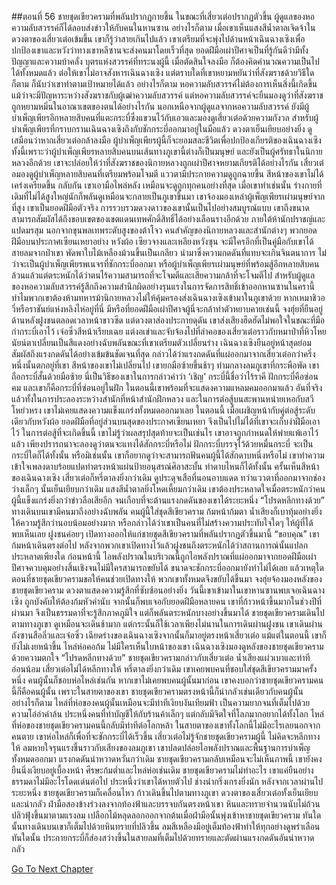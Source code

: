 ##ตอนที่ 56 ชายชุดเขียวครามที่พลันปรากฏกายขึ้น
ในขณะที่เสี่ยวเต๋อปรากฏตัวขึ้น ผู้ดูแลของหอความลับสวรรค์ก็ได้ลอบส่งข่าวให้กับคนในหานซาน อย่างไรก็ตาม เมื่อเขาเห็นแสงสีน้ำตาลเจิดจ้าในดวงตาของเสี่ยวเต๋อเข้มขึ้น เขาก็รู้ว่าสายเกินไปแล้ว เขาเตรียมที่จะพุ่งไปด้านหน้าเฉินฉางเซิงเพื่อปกป้องเขาและหวังว่าทางเขาหลีซานจะส่งคนมาโดยเร็วที่สุด
ยอดฝีมือเผ่าปีศาจเป็นที่รู้กันดีว่ามีทั้งปัญญาและความบ้าคลั่ง บุตรแห่งสวรรค์ที่ทระนงผู้นี้ เมื่อตัดสินใจลงมือ ก็ต้องคิดคำนวณความเป็นไปได้ทั้งหมดแล้ว ต่อให้เขาไม่อาจสังหารเฉินฉางเซิง แต่ตราบใดที่เขาหยามหยันว่าที่สังฆราชด้วยวิธีใดก็ตาม ก็นับว่าเขาทำตามเป้าหมายได้แล้ว อย่างไรก็ตาม หอความลับสวรรค์ไม่ต้องการเห็นสิ่งนี้เกิดขึ้น
แม้ว่าจะมีปัญหาระหว่างสังฆราชกับผู้เฒ่าความลับสวรรค์ แต่หอความลับสวรรค์จะยืนมองดูว่าที่สังฆราชถูกหยามหมิ่นในอาณาเขตของตนได้อย่างไรกัน
นอกเหนือจากผู้ดูแลจากหอความลับสวรรค์ ยังมีผู้บำเพ็ญเพียรอีกหลายสิบคนที่แตะกระบี่ซึ่งแขวนไว้กับเอวและมองดูเสี่ยวเต๋อด้วยความกังวล สำหรับผู้บำเพ็ญเพียรที่กราบกรานเฉินฉางเซิงถึงกับชักกระบี่ออกมาอยู่ในมือแล้ว ดวงตาเย็นเยียบอย่างยิ่ง ดูเสมือนว่าหากเสี่ยวเต๋อกล้าลงมือ ผู้บำเพ็ญเพียรผู้นี้ก็จะยอมสละชีวิตเพื่อปกป้องเกียรติของเฉินฉางเซิง
ทั้งนี้เพราะว่าผู้บำเพ็ญเพียรหลายสิบคนบนเส้นทางภูเขานี้ต่างก็เป็นมนุษย์ และยังเป็นผู้ศรัทธาในนิกายหลวงอีกด้วย
เขาจะปล่อยให้ว่าที่สังฆราชของนิกายหลวงถูกเผ่าปีศาจหยามเกียรติได้อย่างไรกัน
เสี่ยวเต๋อมองดูผู้บำเพ็ญหลายสิบคนที่เตรียมพร้อมโจมตี แววตามีประกายความดูถูกฉายขึ้น
สีหน้าของเขาไม่ได้เคร่งเครียดขึ้น กลับกัน เขาเอามือไพล่หลัง เหมือนจะดูถูกทุกคนอย่างที่สุด
เมื่อเขาทำเช่นนั้น ร่างกายที่เดิมที่ไม่ได้สูงใหญ่นักก็พลันดูเหมือนจะกลายเป็นภูเขาขึ้นมา
เขาจ้องมองเหล่าผู้เพ็ญเพียรเผ่ามนุษย์จากที่สูง
เขาเป็นยอดฝีมือตัวจริง การรวบรวมดวงดาวของเขานั้นเป็นไปอย่างสมบูรณ์แบบ เขาถึงขนาดสามารถสัมผัสได้ถึงขอบเขตของเขตแดนเทพศักดิ์สิทธิ์ได้อย่างเลือนรางอีกด้วย
ภายใต้ห้านักปราชญ์และแปดมรสุม นอกจากขุนพลเทพระดับสูงของต้าโจว คนสำคัญของนิกายหลวงและสำนักต่างๆ พวกยอดฝีมือบนประกาศเซียนเหยาอย่าง หวังผ้อ เซียวจางและเหลียงหวังซุน จะมีใครอีกที่เป็นคู่มือกับเขาได้
สายลมจากป่าเขา พัดพาใบไม้เหลืองม้วนขึ้นเป็นเกลียว นำมาซึ่งความกดดันที่แทบจะเกินจินตนาการ
ไม่ว่าจะเป็นผู้บำเพ็ญเพียรพเนจรที่ชักกระบี่ออกมา หรือผู้บำเพ็ญเพียรเผ่ามนุษย์ที่พร้อมสู้อีกหลายสิบคน ล้วนแล้วแต่ตระหนักได้ว่าตนไร้ความสามารถที่จะโจมตีและเสียความกล้าที่จะโจมตีไป สำหรับผู้ดูแลของหอความลับสวรรค์รู้สึกถึงความสำนึกผิดอย่างรุนแรงในการจัดการสิทธิ์เข้าออกหานซานในครานี้
ทำไมพวกเขาต้องห้ามทหารม้านิกายหลวงไม่ให้คุ้มครองส่งเฉินฉางเซิงเข้ามาในภูเขาด้วย
หากเหมาชิวอวี่หรือราชันย์แห่งหลิงไห่อยู่ที่นี่ มีหรือที่ยอดฝีมือเผ่าปีศาจผู้นี่จะกล้าทำตัวหยาบคายเช่นนี้
จงฮุ่ยที่ยืนอยู่ด้านหลังฝูงชนตลอดเวลาหน้าขาวซีด แต่ดวงตาส่องประกายดุดัน เขาส่งเสียงฮึดฮัดไม่พอใจในขณะที่มือกำกระบี่เอาไว้
เจ๋อซิ่วสีหน้าเรียบเฉย แต่งอเข่าและจับจ้องไปที่ลำคอของเสี่ยวเต๋อราวกับหมาป่าที่หิวโหย นัยน์ตาเปลี่ยนเป็นสีแดงอย่างฉับพลันขณะที่เขาเตรียมตัวเปลี่ยนร่าง
เฉินฉางเซิงยืนอยู่หน้าสุดย่อมสัมผัสถึงแรงกดดันได้อย่างเข้มข้นชัดเจนที่สุด
กล่าวได้ว่าแรงกดดันที่แผ่ออกมาจากเสี่ยวเต๋อกว่าครึ่งหนึ่งนั้นตกอยู่ที่เขา
สีหน้าของเขาไม่เปลี่ยนไป เขายกมือซ้ายขึ้นช้าๆ ท่ามกลางลมภูเขาที่กระพือพัด
เขาถือกระบี่สั้นด้วยมือซ้าย นี่เป็นวิธีของเขาในการกล่าวคำว่า ‘เชิญ’
กระบี่นี้ชื่อว่าไร้ราคี ฝักกระบี่คือซ่อนคม และเขาก็คือกระบี่ที่ซ่อนอยู่ในฝัก ในตอนนี้เขาพร้อมที่จะแสดงความแหลมคมออกมาแล้ว
อันที่จริงแล้วทั้งในการประลองระหว่างสำนักที่หน้าสำนักฝึกหลวง และในการต่อสู้บนสะพานหน่ายเหอกับสวีโหย่วหรง เขาไม่เคยแสดงความแข็งแกร่งทั้งหมดออกมาเลย ในตอนนี้ เมื่อเผชิญหน้ากับคู่ต่อสู้ระดับเดียวกับหวังผ้อ ยอดฝีมือที่อยู่ส่วนบนสุดของประกาศเซียนเหยา จึงเป็นไปไม่ได้ที่เขาจะเก็บงำฝีมือเอาไว้
ในการต่อสู้ที่จะเกิดขึ้นนี้ เขาไม่รู้ว่าผลสรุปสุดท้ายจะเป็นเช่นไร เขาอาจถูกกำหนดให้พ่ายแพ้เอาไว้แล้ว เพียงปรารถนาจะลองดูว่าตนจะแทงได้สักกระบี่หรือไม่
ฝักกระบี่บรรจุไว้ด้วยหมื่นกระบี่ จะเป็นกระบี่ใดก็ได้ทั้งนั้น
หรือมิเช่นนั้น เขาก็อยากดูว่าจะสามารถฟันคนผู้นี้ได้สักดาบหนึ่งหรือไม่
เขาทำความเข้าใจเพลงดาบร้อยแปดท่าตรงหน้าแผ่นป้ายอนุสรณ์ศิลาสะบั้น ท่าดาบไหนก็ได้ทั้งนั้น
ครั้นเห็นสีหน้าของเฉินฉางเซิง เสี่ยวเต๋อก็หรี่ตาลงยิ่งกว่าเดิม ดูประดุจเสือที่นอนอาบแดด ทว่าแววตาที่ออกมาจากช่องว่างเล็กๆ นั้นเย็นเยียบกว่าเดิม แสงสีน้ำตาลยิ่งโหดเหี้ยมกว่าเดิม เขาต้องประหลาดใจเมื่อตระหนักว่าคนผู้นี้แข็งแกร่งยิ่งกว่าข่าวลือเสียอีก จนเกือบที่จะต้านแรงกดดันของเขาได้ระยะหนึ่ง
“โปรดหลีกทางด้วย”
ทางเดินบนเขามีคนมาถึงอย่างฉับพลัน
คนผู้นี้ใส่ชุดสีเขียวคราม ก้มหน้าก้มตา น้ำเสียงก็เบาทุ้มอย่างยิ่ง ให้ความรู้สึกว่านอบน้อมอย่างมาก หรือกล่าวได้ว่าเขาเป็นคนที่ไม่สร้างความประทับใจใดๆ ให้ผู้ที่ได้พบเห็นเลย
ฝูงชนค่อยๆ เปิดทางออกให้แก่ชายชุดสีเขียวครามที่พลันปรากฏตัวขึ้นมานี้
“ขอบคุณ” เขาก้มหน้าเดินตรงต่อไป
หลังจากพวกเขาเปิดทางไว้แล้วฝูงชนถึงตระหนักได้ว่าสถานการณ์นั้นแปลกประหลาดเพียงใด
ก่อนหน้านี้ ไอพลังปราณในบริเวณนี้ถูกไอพลังปราณที่แผ่ออกมาจากยอดฝีมือเผ่าปีศาจควบคุมอย่างสิ้นเชิงจนไม่มีใครสามารถขยับได้ ขนาดจะชักกระบี่ออกมายังทำไม่ได้เลย
แล้วเหตุใดตอนที่ชายชุดเขียวครามขอให้คนช่วยเปิดทางให้ พวกเขาทั้งหมดจึงขยับได้ขึ้นมา
จงฮุ่ยจ้องมองหลังของชายชุดเขียวคราม ดวงตาแสดงความรู้สึกที่ซับซ้อนอย่างยิ่ง วันนี้เขาเข้ามาในเขาหานซานพบเจอเฉินฉางเซิง ถูกบังคับให้ต้องก้มหัวคำนับ จากนั้นก็พบเจอกับยอดฝีมือหลายคน เขาที่ก้าวหน้าขึ้นมากในช่วงปีที่ผ่านมา จึงเป็นธรรมดาที่จะรู้สึกภาคภูมิใจ แต่ก็พลันตระหนักบางอย่างขึ้นมาได้
ชายชุดเขียวครามเดินไปตามทางภูเขา ดูเหมือนจะเดินช้ามาก แต่กระนั้นก็ใช้เวลาเพียงไม่นานในการเดินผ่านฝูงชน
เขาเดินผ่านถังซานสือลิ่วและเจ๋อซิ่ว เฉียดร่างของเฉินฉางเซิงจากนั้นก็มาอยู่ตรงหน้าเสี่ยวเต๋อ
แม้แต่ในตอนนี้ เขาก็ยังไม่เงยหน้าขึ้น ไหล่ห่อคอก้ม ไม่มีใครเห็นใบหน้าของเขา
เฉินฉางเซิงมองดูหลังของชายชุดเขียวครามด้วยความตกใจ
“โปรดหลีกทางด้วย”
ชายชุดเขียวครามกล่าวกับเสี่ยวเต๋อ น้ำเสียงแผ่วเบาและท่าทีอ่อนน้อม
เสี่ยวเต๋อไม่ได้หลีกทางให้ หรี่ตาลงยิ่งกว่าเดิม
เขาเคยพบคนที่ชอบใส่ชุดสีเขียวครามมาครั้งหนึ่ง คนผู้นั้นก็ชอบห่อไหล่เช่นกัน
หากเขาไม่เคยพบคนผู้นั้นมาก่อน เขาคงบอกว่าชายชุดเขียวครามคนนี้ก็คือคนผู้นั้น
เพราะในสายตาของเขา ชายชุดเขียวครามตรงหน้านี้ก็น่ากลัวเช่นเดียวกับคนผู้นั้น
อย่างไรก็ตาม ไหล่ที่ห่อของคนผู้นั้นเหมือนจะมีท่าทีเงียบงันเทียมฟ้า เป็นความยากจนที่เต็มไปด้วยความโอ่อ่าค่าล้น ประหนึ่งคนที่ทำบัญชีให้กับร้านค้าเล็กๆ แต่กลับมีจิตใจที่โลภมากอยากได้ทั้งโลก
ไหล่ที่ห่อของชายชุดเขียวครามคนนี้กลับมีท่าทีต่อโลกหล้า ในสายตาของเขาทั้งโลกนี้ไม่มีอะไรเลยนอกจากคนตาย เขาห่อไหล่ก็เพื่อที่จะชักกระบี่ได้เร็วขึ้น
เสี่ยวเต๋อไม่รู้จักชายชุดเขียวครามผู้นี้ ไม่คิดจะหลีกทางให้ ลมหายใจรุนแรงขึ้นราวกับเสียงของลมภูเขา
เขาปลดปล่อยไอพลังปราณและพื้นฐานการบำเพ็ญทั้งหมดออกมา แรงกดดันน่าหวาดหวั่นกว่าเดิม
ชายชุดเขียวครามกลับเหมือนจะไม่เห็นภาพนี้ เขายังคงยืนนิ่งเงียบอยู่เบื้องหน้า ศีรษะก้มต่ำและไหล่ห่อเช่นเดิม
ชายชุดเขียวครามไม่ทำอะไร เขาแค่ยืนอย่างธรรมดาไม่มีอะไรโดดเด่นต่อไป ประหนึ่งว่าเขาได้หายตัวไป
ช่างน่ากริ่งเกรงยิ่งนัก
หลังจากเวลาผ่านไประยะหนึ่ง ชายชุดเขียวครามก็เคลื่อนไหว ก้าวเดินขึ้นไปตามทางภูเขา
ดวงตาของเสี่ยวเต๋อทั้งเย็นเยียบและน่ากลัว ฝ่ามือสองข้างร่วงลงจากท้องฟ้าและบรรจบกันตรงหน้าเขา หินและทรายจำนวนนับไม่ถ้วนปลิวฟุ้งขึ้นมาตามแรงลม เปลือกไม้หลุดลอกออกจากต้นเมื่อฝ่ามือนั้นพุ่งเข้าหาชายชุดเขียวคราม
ทันใดนั้นทางเดินบนเขาก็เต็มไปด้วยหินทรายที่ปลิวขึ้น ลมสีเหลืองมีอยู่เต็มท้องฟ้าทำให้ทุกอย่างดูพร่าเลือน
ทันใดนั้น ประกายกระบี่ก็ส่องสว่างขึ้นในสายลมที่เต็มไปด้วยทรายและตัดผ่านแรงกดดันอันน่าหวาดกลัว


[Go To Next Chapter]( ./566.md)